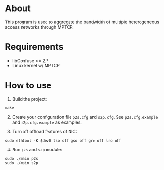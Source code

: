 # About
This program is used to aggregate the bandwidth of multiple heterogeneous access networks through MPTCP.

# Requirements
* libConfuse >= 2.7
* Linux kernel w/ MPTCP

# How to use
1. Build the project:

```shell
make
```

2. Create your configuration file `p2s.cfg` and `s2p.cfg`.
See `p2s.cfg.example` and `s2p.cfg.example` as examples.

3. Turn off offload features of NIC:

```shell
sudo ethtool -K $dev0 tso off gso off gro off lro off
```

4. Run `p2s` and `s2p` module:

```shell
sudo ./main p2s
sudo ./main s2p
```
